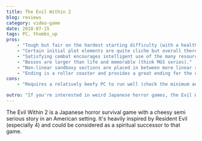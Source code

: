```yaml
---
title: The Evil Within 2
blog: reviews
category: video-game
date: 2018-07-15
tags: PC, thumbs_up
pros:
    - "Tough but fair on the hardest starting difficulty (with a healthy amount of checkpoints that serve to soften the blow during hard fights)."
    - "Certain initial plot elements are quite cliche but overall there is a lot of room for intrigue and excitement throughout the game."
    - "Satisfying combat encourages intelligent use of the many resources and tools at your disposal."
    - "Bosses are larger than life and memorable (think MGS series)."
    - "Non-linear sandboxy sections are placed in between more linear sections."
    - "Ending is a roller coaster and provides a great ending for the overall experience."
cons:
    - "Requires a relatively beefy PC to run well (check the minimum and recommended specs before buying)."

outro: "If you're interested in weird Japanese horror games, the Evil Within 2 does not disappoint."
---
```

The Evil Within 2 is a Japanese horror survival game with a cheesy semi serious story in an American setting. It's heavily inspired by Resident Evil (especially 4) and could be considered as a spiritual successor to that game.
